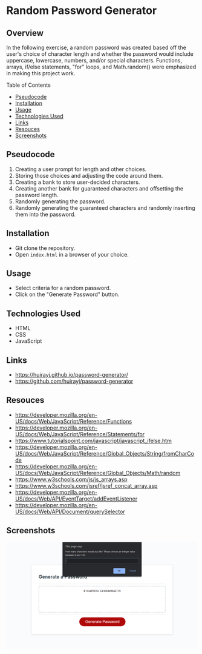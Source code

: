 # Random Password Generator

## Overview

In the following exercise, a random password was created based off the user's choice of character length and whether the password would include uppercase, lowercase, numbers, and/or special characters. Functions, arrays, if/else statements, "for" loops, and Math.random() were emphasized in making this project work.

Table of Contents
  - [Pseudocode](#pseudocode)
  - [Installation](#installation)
  - [Usage](#usage)
  - [Technologies Used](#technologies-used)
  - [Links](#links)
  - [Resouces](#resouces)
  - [Screenshots](#screenshots)

## Pseudocode

1. Creating a user prompt for length and other choices.
2. Storing those choices and adjusting the code around them.
3. Creating a bank to store user-decided characters.
4. Creating another bank for guaranteed characters and offsetting the password length.
5. Randomly generating the password.
6. Randomly generating the guaranteed characters and randomly inserting them into the password.

## Installation

- Git clone the repository.
- Open `index.html` in a browser of your choice.

## Usage

- Select criteria for a random password.
- Click on the "Generate Password" button.

## Technologies Used

- HTML
- CSS
- JavaScript

## Links

- https://huirayj.github.io/password-generator/
- https://github.com/huirayj/password-generator

## Resouces

- https://developer.mozilla.org/en-US/docs/Web/JavaScript/Reference/Functions
- https://developer.mozilla.org/en-US/docs/Web/JavaScript/Reference/Statements/for
- https://www.tutorialspoint.com/javascript/javascript_ifelse.htm
- https://developer.mozilla.org/en-US/docs/Web/JavaScript/Reference/Global_Objects/String/fromCharCode
- https://developer.mozilla.org/en-US/docs/Web/JavaScript/Reference/Global_Objects/Math/random
- https://www.w3schools.com/js/js_arrays.asp
- https://www.w3schools.com/jsref/jsref_concat_array.asp
- https://developer.mozilla.org/en-US/docs/Web/API/EventTarget/addEventListener
- https://developer.mozilla.org/en-US/docs/Web/API/Document/querySelector

## Screenshots

![A 20 character password and user prompt](https://github.com/huirayj/password-generator/blob/main/assets/screenshots/screenshot-pwg-app.png)
